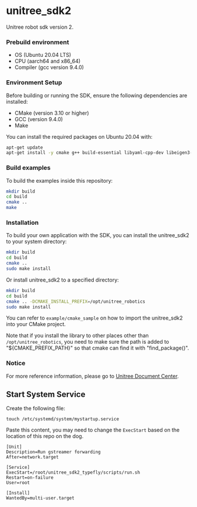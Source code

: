 # unitree_sdk2
Unitree robot sdk version 2.

### Prebuild environment
* OS  (Ubuntu 20.04 LTS)  
* CPU  (aarch64 and x86_64)   
* Compiler  (gcc version 9.4.0) 

### Environment Setup

Before building or running the SDK, ensure the following dependencies are installed:

- CMake (version 3.10 or higher)
- GCC (version 9.4.0)
- Make

You can install the required packages on Ubuntu 20.04 with:

```bash
apt-get update
apt-get install -y cmake g++ build-essential libyaml-cpp-dev libeigen3-dev libboost-all-dev libspdlog-dev libfmt-dev
```

### Build examples

To build the examples inside this repository:

```bash
mkdir build
cd build
cmake ..
make
```

### Installation

To build your own application with the SDK, you can install the unitree_sdk2 to your system directory:

```bash
mkdir build
cd build
cmake ..
sudo make install
```

Or install unitree_sdk2 to a specified directory:

```bash
mkdir build
cd build
cmake .. -DCMAKE_INSTALL_PREFIX=/opt/unitree_robotics
sudo make install
```

You can refer to `example/cmake_sample` on how to import the unitree_sdk2 into your CMake project. 

Note that if you install the library to other places other than `/opt/unitree_robotics`, you need to make sure the path is added to "${CMAKE_PREFIX_PATH}" so that cmake can find it with "find_package()".

### Notice
For more reference information, please go to [Unitree Document Center](https://support.unitree.com/home/zh/developer).


## Start System Service
Create the following file:
```
touch /etc/systemd/system/mystartup.service
```

Paste this content, you may need to change the `ExecStart` based on the location of this repo on the dog.
```
[Unit]
Description=Run gstreamer forwarding
After=network.target

[Service]
ExecStart=/root/unitree_sdk2_typefly/scripts/run.sh
Restart=on-failure
User=root

[Install]
WantedBy=multi-user.target
```